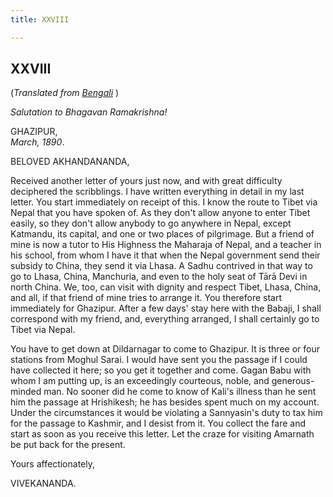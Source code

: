 ```yaml
---
title: XXVIII

---
```





  

  


## XXVIII

(*Translated from [Bengali](b6042e6028.pdf)* )

*Salutation to Bhagavan Ramakrishna!*

GHAZIPUR,  
*March, 1890*.

BELOVED AKHANDANANDA,

Received another letter of yours just now, and with great difficulty
deciphered the scribblings. I have written everything in detail in my
last letter. You start immediately on receipt of this. I know the route
to Tibet via Nepal that you have spoken of. As they don't allow anyone
to enter Tibet easily, so they don't allow anybody to go anywhere in
Nepal, except Katmandu, its capital, and one or two places of
pilgrimage. But a friend of mine is now a tutor to His Highness the
Maharaja of Nepal, and a teacher in his school, from whom I have it that
when the Nepal government send their subsidy to China, they send it via
Lhasa. A Sadhu contrived in that way to go to Lhasa, China, Manchuria,
and even to the holy seat of Tārā Devi in north China. We, too, can
visit with dignity and respect Tibet, Lhasa, China, and all, if that
friend of mine tries to arrange it. You therefore start immediately for
Ghazipur. After a few days' stay here with the Babaji, I shall
correspond with my friend, and, everything arranged, I shall certainly
go to Tibet via Nepal.

You have to get down at Dildarnagar to come to Ghazipur. It is three or
four stations from Moghul Sarai. I would have sent you the passage if I
could have collected it here; so you get it together and come. Gagan
Babu with whom I am putting up, is an exceedingly courteous, noble, and
generous-minded man. No sooner did he come to know of Kali's illness
than he sent him the passage at Hrishikesh; he has besides spent much on
my account. Under the circumstances it would be violating a Sannyasin's
duty to tax him for the passage to Kashmir, and I desist from it. You
collect the fare and start as soon as you receive this letter. Let the
craze for visiting Amarnath be put back for the present. 

Yours affectionately,

VIVEKANANDA.


